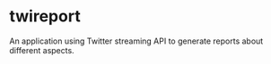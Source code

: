# twireport
An application using Twitter streaming API to generate reports about different aspects.
